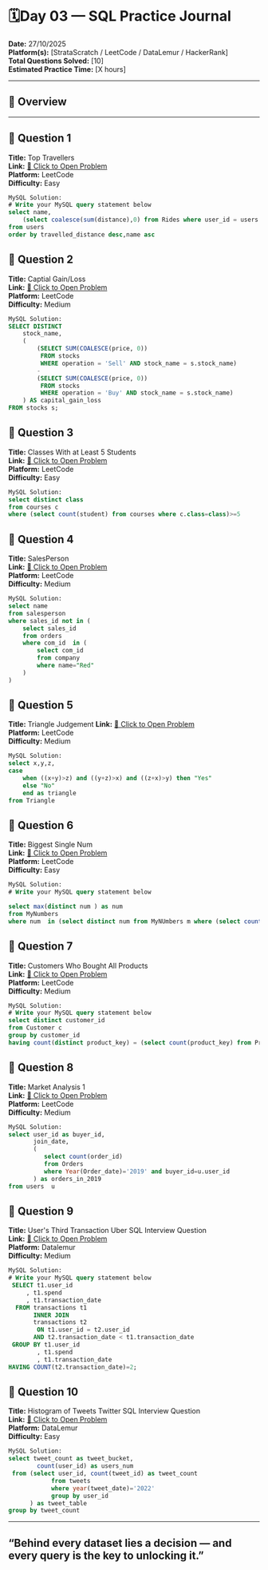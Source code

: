# 🗓️Day 03 — SQL Practice Journal

**Date:** 27/10/2025  
**Platform(s):** [StrataScratch / LeetCode / DataLemur / HackerRank]  
**Total Questions Solved:** [10]  
**Estimated Practice Time:** [X hours]

---

## 🧠 Overview


---

## 🧩 Question 1

**Title:** Top Travellers  
**Link:** [🔗 Click to Open Problem](https://leetcode.com/problems/top-travellers/submissions/1812850334/)  
**Platform:** LeetCode  
**Difficulty:** Easy  

```sql
MySQL Solution: 
# Write your MySQL query statement below
select name,
    (select coalesce(sum(distance),0) from Rides where user_id = users.id) as travelled_distance
from users
order by travelled_distance desc,name asc
```
## 🧩 Question 2

**Title:** Captial Gain/Loss  
**Link:** [🔗 Click to Open Problem](https://leetcode.com/problems/capital-gainloss/)  
**Platform:** LeetCode  
**Difficulty:** Medium  

```sql
MySQL Solution: 
SELECT DISTINCT 
    stock_name, 
    (
        (SELECT SUM(COALESCE(price, 0)) 
         FROM stocks 
         WHERE operation = 'Sell' AND stock_name = s.stock_name) 
        - 
        (SELECT SUM(COALESCE(price, 0)) 
         FROM stocks 
         WHERE operation = 'Buy' AND stock_name = s.stock_name)
    ) AS capital_gain_loss
FROM stocks s;

```
## 🧩 Question 3

**Title:** Classes With at Least 5 Students  
**Link:** [🔗 Click to Open Problem](https://leetcode.com/problems/classes-with-at-least-5-students/description/)  
**Platform:** LeetCode  
**Difficulty:** Easy  

```sql
MySQL Solution: 
select distinct class
from courses c
where (select count(student) from courses where c.class=class)>=5
```
## 🧩 Question 4

**Title:** SalesPerson  
**Link:** [🔗 Click to Open Problem](https://leetcode.com/problems/sales-person/submissions/1812918093/)  
**Platform:** LeetCode  
**Difficulty:** Medium 

```sql
MySQL Solution: 
select name 
from salesperson 
where sales_id not in ( 
    select sales_id 
    from orders 
    where com_id  in (
        select com_id 
        from company 
        where name="Red"
    )
)
```
## 🧩 Question 5

**Title:** Triangle Judgement
**Link:** [🔗 Click to Open Problem](https://leetcode.com/problems/triangle-judgement/)  
**Platform:** LeetCode  
**Difficulty:** Medium 

```sql
MySQL Solution: 
select x,y,z,
case 
    when ((x+y)>z) and ((y+z)>x) and ((z+x)>y) then "Yes"
    else "No"
    end as triangle
from Triangle
```
## 🧩 Question 6

**Title:** Biggest Single Num  
**Link:** [🔗 Click to Open Problem](https://leetcode.com/problems/biggest-single-number/)  
**Platform:** LeetCode  
**Difficulty:** Easy  

```sql
MySQL Solution: 
# Write your MySQL query statement below

select max(distinct num ) as num
from MyNumbers
where num  in (select distinct num from MyNUmbers m where (select count(num) from MynUmbers where num = m.num)=1)  
```
## 🧩 Question 7

**Title:** Customers Who Bought All Products  
**Link:** [🔗 Click to Open Problem](https://leetcode.com/problems/customers-who-bought-all-products/description/)  
**Platform:** LeetCode  
**Difficulty:** Medium  

```sql
MySQL Solution: 
# Write your MySQL query statement below
select distinct customer_id
from Customer c
group by customer_id
having count(distinct product_key) = (select count(product_key) from Product)

```
## 🧩 Question 8

**Title:** Market Analysis 1  
**Link:** [🔗 Click to Open Problem](https://leetcode.com/problems/market-analysis-i/)  
**Platform:** LeetCode  
**Difficulty:** Medium  

```sql
MySQL Solution: 
select user_id as buyer_id,
       join_date,
       ( 
          select count(order_id)
          from Orders 
          where Year(Order_date)='2019' and buyer_id=u.user_id
       ) as orders_in_2019 
from users  u
```
## 🧩 Question 9

**Title:** User's Third Transaction
Uber SQL Interview Question  
**Link:** [🔗 Click to Open Problem](https://datalemur.com/questions/sql-third-transaction)  
**Platform:** Datalemur  
**Difficulty:** Medium  

```sql
MySQL Solution: 
# Write your MySQL query statement below
 SELECT t1.user_id
     , t1.spend
     , t1.transaction_date
  FROM transactions t1
       INNER JOIN
       transactions t2
        ON t1.user_id = t2.user_id
       AND t2.transaction_date < t1.transaction_date
 GROUP BY t1.user_id
        , t1.spend
        , t1.transaction_date
HAVING COUNT(t2.transaction_date)=2;
```
## 🧩 Question 10

**Title:** Histogram of Tweets
Twitter SQL Interview Question  
**Link:** [🔗 Click to Open Problem](https://datalemur.com/questions/sql-histogram-tweets)  
**Platform:** DataLemur  
**Difficulty:** Easy  

```sql
MySQL Solution: 
select tweet_count as tweet_bucket,
        count(user_id) as users_num
 from (select user_id, count(tweet_id) as tweet_count
            from tweets
            where year(tweet_date)='2022'
            group by user_id
      ) as tweet_table
group by tweet_count

```

---
“Behind every dataset lies a decision — and every query is the key to unlocking it.”
----

